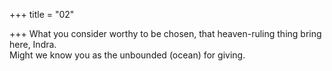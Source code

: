 +++
title = "02"

+++
What you consider worthy to be chosen, that heaven-ruling thing bring  here, Indra.  
Might we know you as the unbounded (ocean) for giving.  